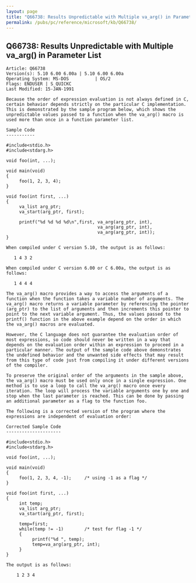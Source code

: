 ```yaml
---
layout: page
title: "Q66738: Results Unpredictable with Multiple va_arg() in Parameter List"
permalink: /pubs/pc/reference/microsoft/kb/Q66738/
---
```


## Q66738: Results Unpredictable with Multiple va_arg() in Parameter List

	Article: Q66738
	Version(s): 5.10 6.00 6.00a | 5.10 6.00 6.00a
	Operating System: MS-DOS          | OS/2
	Flags: ENDUSER | S_QUICKC
	Last Modified: 15-JAN-1991
	
	Because the order of expression evaluation is not always defined in C,
	certain behavior depends strictly on the particular C implementation.
	This is demonstrated by the sample program below, which shows the
	unpredictable values passed to a function when the va_arg() macro is
	used more than once in a function parameter list.
	
	Sample Code
	-----------
	
	#include<stdio.h>
	#include<stdarg.h>
	
	void foo(int, ...);
	
	void main(void)
	{
	     foo(1, 2, 3, 4);
	}
	
	void foo(int first, ...)
	{
	     va_list arg_ptr;
	     va_start(arg_ptr, first);
	
	     printf("%d %d %d %d\n",first, va_arg(arg_ptr, int),
	                                   va_arg(arg_ptr, int),
	                                   va_arg(arg_ptr, int));
	}
	
	When compiled under C version 5.10, the output is as follows:
	
	   1 4 3 2
	
	When compiled under C version 6.00 or C 6.00a, the output is as
	follows:
	
	   1 4 4 4
	
	The va_arg() macro provides a way to access the arguments of a
	function when the function takes a variable number of arguments. The
	va_arg() macro returns a variable parameter by referencing the pointer
	(arg_ptr) to the list of arguments and then increments this pointer to
	point to the next variable argument. Thus, the values passed to the
	printf() function in the above example depend on the order in which
	the va_arg() macros are evaluated.
	
	However, the C language does not guarantee the evaluation order of
	most expressions, so code should never be written in a way that
	depends on the evaluation order within an expression to proceed in a
	particular manner. The output of the sample code above demonstrates
	the undefined behavior and the unwanted side effects that may result
	from this type of code just from compiling it under different versions
	of the compiler.
	
	To preserve the original order of the arguments in the sample above,
	the va_arg() macro must be used only once in a single expression. One
	method is to use a loop to call the va_arg() macro once every
	iteration. The loop will process the variable arguments one by one and
	stop when the last parameter is reached. This can be done by passing
	an additional parameter as a flag to the function foo.
	
	The following is a corrected version of the program where the
	expressions are independent of evaluation order:
	
	Corrected Sample Code
	---------------------
	
	#include<stdio.h>
	#include<stdarg.h>
	
	void foo(int, ...);
	
	void main(void)
	{
	     foo(1, 2, 3, 4, -1);     /* using -1 as a flag */
	}
	
	void foo(int first, ...)
	{
	     int temp;
	     va_list arg_ptr;
	     va_start(arg_ptr, first);
	
	     temp=first;
	     while(temp != -1)        /* test for flag -1 */
	     {
	          printf("%d ", temp);
	          temp=va_arg(arg_ptr, int);
	     }
	}
	
	The output is as follows:
	
	    1 2 3 4
